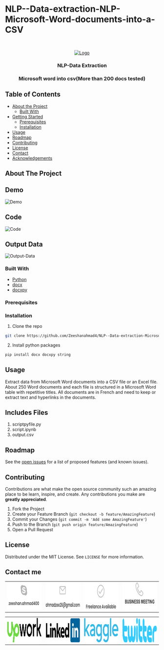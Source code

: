 # NLP--Data-extraction-NLP-Microsoft-Word-documents-into-a-CSV


<!-- PROJECT LOGO -->
<br />
<p align="center">
  <a href="https://github.com/Zeeshanahmad4/NLP--Data-extraction-Microsoft-Word-documents-into-a-CSV">
    <img src="https://github.com/Zeeshanahmad4/NLP--Data-extraction-Microsoft-Word-documents-into-a-CSV/blob/master/img_532570.png" alt="Logo" width="120" height="128">
  </a>
  <h3 align="center">NLP-Data Extraction</h3>
  <h3 align="center">Microsoft word into csv(More than 200 docs tested)</a> </h3>
</p>


<!-- TABLE OF CONTENTS -->
## Table of Contents

* [About the Project](#about-the-project)
  * [Built With](#built-with)
* [Getting Started](#getting-started)
  * [Prerequisites](#prerequisites)
  * [Installation](#installation)
* [Usage](#usage)
* [Roadmap](#roadmap)
* [Contributing](#contributing)
* [License](#license)
* [Contact](#contact)
* [Acknowledgements](#acknowledgements)


<!-- ABOUT THE PROJECT -->
## About The Project
## Demo
![Demo](https://github.com/Zeeshanahmad4/NLP--Data-extraction-Microsoft-Word-documents-into-a-CSV/blob/master/jj.PNG)

## Code
![Code](https://github.com/Zeeshanahmad4/NLP--Data-extraction-Microsoft-Word-documents-into-a-CSV/blob/master/jj2.PNG)

## Output Data
![Output-Data](https://github.com/Zeeshanahmad4/NLP--Data-extraction-Microsoft-Word-documents-into-a-CSV/blob/master/jj3.PNG)

### Built With
* [Python](https://www.python.org/)
* [docx](https://python-docx.readthedocs.io/en/latest/)
* [docxpy](https://pypi.org/project/docxpy/)


### Prerequisites

### Installation
1. Clone the repo
```sh
git clone https://github.com/Zeeshanahmad4/NLP--Data-extraction-Microsoft-Word-documents-into-a-CSV.git
```

2. Install python packages
```sh
pip install docx docxpy string
```
<!-- USAGE EXAMPLES -->
## Usage

Extract data from Microsoft Word documents into a CSV file or an Excel file. About 250 Word documents and each file is structured in a Microsoft Word table with repetitive titles. All documents are in French and need to keep or extract text and hyperlinks in the documents.

## Includes Files
1. scriptpyfile.py 
2. script.ipynb
3. output.csv



<!-- ROADMAP -->
## Roadmap
See the [open issues](https://github.com/Zeeshanahmad4/NLP--Data-extraction-Microsoft-Word-documents-into-a-CSV/issues) for a list of proposed features (and known issues).

<!-- CONTRIBUTING -->
## Contributing

Contributions are what make the open source community such an amazing place to be learn, inspire, and create. Any contributions you make are **greatly appreciated**.

1. Fork the Project
2. Create your Feature Branch (`git checkout -b feature/AmazingFeature`)
3. Commit your Changes (`git commit -m 'Add some AmazingFeature'`)
4. Push to the Branch (`git push origin feature/AmazingFeature`)
5. Open a Pull Request

<!-- LICENSE -->
## License
Distributed under the MIT License. See `LICENSE` for more information.

<!-- CONTACT -->
## Contact me

<table>
  <tr>
    <th>
      <ahref="http://zeeshanahmad.me/" >
    <img src="https://github.com/Zeeshanahmad4/My-Path-to-Python/blob/master/multimedia/edit1.jpg" alt="Logo" width="182" height="90">
 </a> </th>
    <th>
      <a href="http://zeeshanahmad.me/">
    <img src="https://github.com/Zeeshanahmad4/My-Path-to-Python/blob/master/multimedia/edit2.jpg" alt="Logo" width="182" height="90">
 </a> </th>
    <th>
      <a href="http://zeeshanahmad.me/">
    <img src="https://github.com/Zeeshanahmad4/My-Path-to-Python/blob/master/multimedia/edit3.jpg" alt="Logo" width="182" height="90">
 </a> </th>
    <th>
      <a href="http://zeeshanahmad.me/">
    <img src="https://github.com/Zeeshanahmad4/My-Path-to-Python/blob/master/multimedia/edit41.jpg" alt="Logo" width="182  " height="90">
 </a> </th>
    </tr>
 </table>
<table>
  <tr>
    <th>
      <a href="https://www.upwork.com/freelancers/~0180a61cf01f9bc71d" >
    <img src="https://github.com/Zeeshanahmad4/My-Path-to-Python/blob/master/multimedia/download.png" alt="Logo" width="182" height="80">
 </a> </th>
    <th>
      <a href="https://www.linkedin.com/in/zeeshan-ahmad-87098b105/">
    <img src="https://github.com/Zeeshanahmad4/My-Path-to-Python/blob/master/multimedia/linked-in-3200.jpg" alt="Logo" width="182" height="80">
 </a> </th>
    <th>
      <a href="https://www.kaggle.com/zeeshanahmad4">
    <img src="https://github.com/Zeeshanahmad4/My-Path-to-Python/blob/master/multimedia/Kaggle_logo.png" alt="Logo" width="182" height="80">
 </a> </th>
    <th>
      <a href="https://twitter.com/Zeeshan_Ahmad6">
    <img src="https://github.com/Zeeshanahmad4/My-Path-to-Python/blob/master/multimedia/twitter-logo-png-open-2000.png" alt="Logo" width="182" height="80">
 </a> </th>
    </tr>
 </table>

